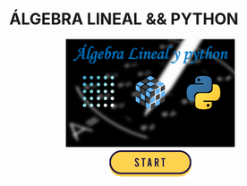  # ÁLGEBRA LINEAL && PYTHON

<div id="header" align="center"> 
<a href="/algebra.ipynb"">
<img src="/images/00_portada.png" width="60%"/>
</a>
</div>

<div id="header" align="center"> 
<a href="/algebra.ipynb"">
<img src="/images/start.png" width="30%"/>
</a>
</div>